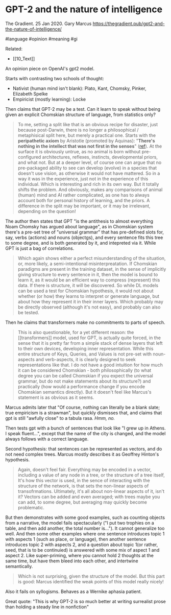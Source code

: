 # GPT-2 and the nature of intelligence

The Gradient. 25 Jan 2020. Gary Marcus
https://thegradient.pub/gpt2-and-the-nature-of-intelligence/

#language #opinion #meaning #gi

Related:
* [[10_Text]]

An opinion piece on OpenAI's gpt2 model.

Starts with contrasting two schools of thought:
* Nativist (human mind isn't blank): Plato, Kant, Chomsky, Pinker, Elizabeth Spelke
* Empiricist (mostly learning): Locke

Then claims that GPT-2 may be a test. Can it learn to speak without being given an explicit Chomskian structure of language, from statistics only?

> To me, setting a split like that is an obvious recipe for disaster, just because post-Darwin, there is no longer a philosophical / metaphisical split here, but merely a practical one. Starts with the **peripathetic axiom** by Aristotle (promoted by Aquinas): "**There's nothing in the intellect that was not first in the senses**" ([ref](https://en.wikipedia.org/wiki/Peripatetic_axiom)). At the surface it is obviously untrue, as no animal is born without pre-configured architectures, reflexes, instincts, developmental priors, and what not. But at a deeper level, of course one can argue that no pre-packaged ability to see can develop (evolve) in a species that doesn't use vision, as otherwise it would not have mattered. So in a way it was in the experience, just not in the experience of this individual. Which is interesting and rich in its own way. But it totally shifts the problem. And obviously, makes any comparisons of animal (human) mind and AI rather complicated, as one has to always account both for personal history of learning, and the priors. A difference in the split may be important, or it may be irrelevant, depending on the question!

The author then states that GPT "is the antithesis to almost everything Noam Chomsky has argued about language", as in Chomskian system there's a pre-set tree of "universal grammar" that has pre-defined slots for, say, verbs (actions) and nouns (objectgs), and every sentence fits this tree to some degree, and is both generated by it, and intepreted via it. While GPT is just a bag of correlations.

> Which again shows either a perfect misunderstanding of the situation, or, more likely, a semi-intentional misinterpreatation. If Chomskian paradigms are present in the training dataset, in the sense of implicitly giving structure to every sentence in it, then the model is bound to learn it, as it would be an efficient way to compress (represent) this data. If there is structure, it will be discovered. So while DL models can be used a test for Chomskian hypothesis, it would not about whether (or how) they learns to interpret or generate language, but about how they represent it in their inner layers. Which probably may be directly observed (although it's not easy), and probably can also be tested.

Then he claims that transformers make no commitments to parts of speech.

> This is also questionable, for a yet different reason: the [[transformers]] model, used for GPT, is actually quite forced, in the sense that it is pretty far from a simple stack of dense layers that left to their own devices, developing inner representation. While this entire structure of Keys, Queries, and Values is not pre-set with noun-aspects and verb-aspects, it is clearly designed to seek representations like that. I do not have a good intuition for how much it can be considered Chomskian - both philosophically (to what degree you can be called Chomskian if you expect the universal grammar, but do not make statements about its structure?) and practically (how would a performance change if you encode Chomskian semantics directly). But it doesn't feel like Marcus's statement is as obvious as it seems.

Marcus admits later that "Of course, nothing can literally be a blank slate; true empiricism is a strawman", but quickly dismisses that, and claims that gpt is still "awfully close" to a tabula rasa. _Hmm, no._

Then tests gpt with a bunch of sentences that look like "I grew up in Athens. I speak fluent...", except that the name of the city is changed, and the model always follows with a correct language.

Second hypothesis: that sentences can be represented as vectors, and do not need complex trees. Marcus mostly describes it as Geoffrey Hinton's hypothesis.

> Again, doesn't feel fair. Everything may be encoded in a vector, including a value of any node in a tree, or the structure of a tree itself, It's how this vector is used, in the sence of interacting with the structure of the network, is that sets the non-linear aspects of transofrmations. Ultimately, it's all about non-linear aspects of it, isn't it? Vectors can be added and even averaged; with trees maybe you can add, to some degree, but averaging may quickly become problematic.

But then demonstrates with some good examples, such as counting objects from a narrative, the model fails spectacularly ("I put two trophies on a table, and then add another, the total number is..."). It cannot generalize too well. And then some other examples where one sentence introduces topic 1 with aspects 1 (such as place, or language), then another sentence introduces topic 2 with aspects 2, and a question about topic 1(or rather, seed, that is to be continuied) is answered with some mix of aspect 1 and aspect 2. Like super-priming, where you cannot hold 2 thoughts at the same time, but have them bleed into each other, and intertwine semantically.

> Which is not surprising, given the structure of the model. But this part is good: Marcus identified the weak points of this model really nicely!

Also it fails on syllogisms. Behaves as a Wernike aphasia patient.

Great quote: "This is why GPT-2 is so much better at writing surrealist prose than holding a steady line in nonfiction"